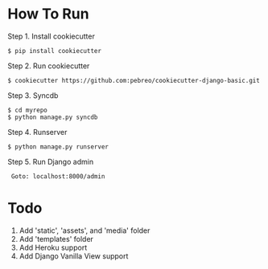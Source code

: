 How To Run
==========

Step 1. Install cookiecutter
   
    $ pip install cookiecutter      

Step 2. Run cookiecutter 

    $ cookiecutter https://github.com:pebreo/cookiecutter-django-basic.git

Step 3. Syncdb
    
	$ cd myrepo
	$ python manage.py syncdb

Step 4. Runserver
    
	$ python manage.py runserver

Step 5. Run Django admin
 
     Goto: localhost:8000/admin

Todo
=====
1. Add 'static', 'assets', and 'media' folder
2. Add 'templates' folder
1. Add Heroku support
2. Add Django Vanilla View support
